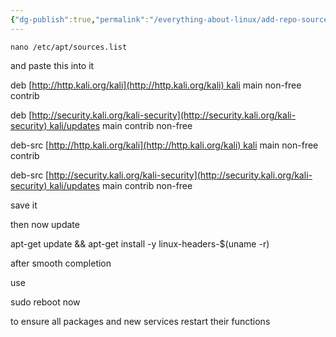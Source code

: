 ```yaml
---
{"dg-publish":true,"permalink":"/everything-about-linux/add-repo-source-to-debian/","dgPassFrontmatter":true,"noteIcon":""}
---
```



	nano /etc/apt/sources.list  
  
and paste this into it  
  
deb [http://http.kali.org/kali](http://http.kali.org/kali) kali main non-free contrib  
  
  
deb [http://security.kali.org/kali-security](http://security.kali.org/kali-security) kali/updates main contrib non-free  
  
  
deb-src [http://http.kali.org/kali](http://http.kali.org/kali) kali main non-free contrib  
  
  
deb-src [http://security.kali.org/kali-security](http://security.kali.org/kali-security) kali/updates main contrib non-free  
  
save it  
  
then now update  
  
apt-get update && apt-get install -y linux-headers-$(uname -r)  
  
after smooth completion  
  
use  
  
sudo reboot now  
  
to ensure all packages and new services restart their functions